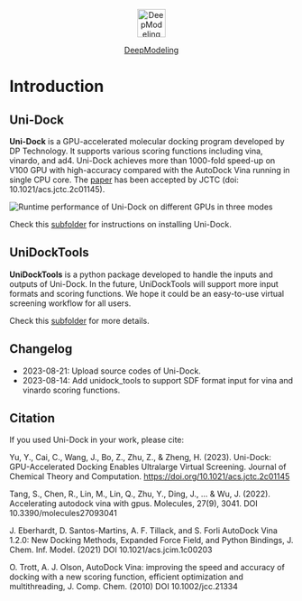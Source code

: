<p align="center">
    <a href="https://github.com/deepmodeling">
        <img src="https://unpkg.com/@njzjz/icons@0.0.5/logos/deepmodeling.svg" alt="DeepModeling logo" width=50>
    </a>
</p>
<p align="center">
    <a href="https://github.com/deepmodeling">
        DeepModeling
    </a>
</p>

# Introduction

## Uni-Dock

**Uni-Dock** is a GPU-accelerated molecular docking program developed by DP Technology.
It supports various scoring functions including vina, vinardo, and ad4. Uni-Dock achieves more than 1000-fold speed-up on V100 GPU with high-accuracy compared with the AutoDock Vina running in single CPU core.
The [paper](https://pubs.acs.org/doi/10.1021/acs.jctc.2c01145) has been accepted by JCTC (doi: 10.1021/acs.jctc.2c01145).

![Runtime performance of Uni-Dock on different GPUs in three modes](./unidock/assets/gpu_speeds.png)

Check this [subfolder](./unidock/) for instructions on installing Uni-Dock.

## UniDockTools

**UniDockTools** is a python package developed to handle the inputs and outputs of Uni-Dock.
In the future, UniDockTools will support more input formats and scoring functions. We hope it could be an easy-to-use virtual screening workflow for all users.

Check this [subfolder](./unidock_tools/) for more details.

## Changelog

- 2023-08-21: Upload source codes of Uni-Dock.
- 2023-08-14: Add unidock_tools to support SDF format input for vina and vinardo scoring functions.

## Citation

If you used Uni-Dock in your work, please cite:

Yu, Y., Cai, C., Wang, J., Bo, Z., Zhu, Z., & Zheng, H. (2023).
Uni-Dock: GPU-Accelerated Docking Enables Ultralarge Virtual Screening.
Journal of Chemical Theory and Computation.
https://doi.org/10.1021/acs.jctc.2c01145

Tang, S., Chen, R., Lin, M., Lin, Q., Zhu, Y., Ding, J., ... & Wu, J. (2022).
Accelerating autodock vina with gpus. Molecules, 27(9), 3041.
DOI 10.3390/molecules27093041

J. Eberhardt, D. Santos-Martins, A. F. Tillack, and S. Forli
AutoDock Vina 1.2.0: New Docking Methods, Expanded Force
Field, and Python Bindings, J. Chem. Inf. Model. (2021)
DOI 10.1021/acs.jcim.1c00203

O. Trott, A. J. Olson,
AutoDock Vina: improving the speed and accuracy of docking
with a new scoring function, efficient optimization and
multithreading, J. Comp. Chem. (2010)
DOI 10.1002/jcc.21334
